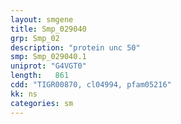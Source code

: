 ```yaml
---
layout: smgene
title: Smp_029040
grp: Smp_02
description: "protein unc 50"
smp: Smp_029040.1
uniprot: "G4VGT0"
length:   861
cdd: "TIGR00870, cl04994, pfam05216"
kk: ns
categories: sm
---
```

